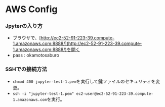 # AWS Config

### Jpyterの入り方
- ブラウザで、[http://ec2-52-91-223-39.compute-1.amazonaws.com:8888/](http://ec2-52-91-223-39.compute-1.amazonaws.com:8888/)を開く
- pass : okamotosaburo

### SSHでの接続方法
- `chmod 400 jupyter-test-1.pem`を実行して鍵ファイルのセキュリティを変更。
- `ssh -i "jupyter-test-1.pem" ec2-user@ec2-52-91-223-39.compute-1.amazonaws.com`を実行。
